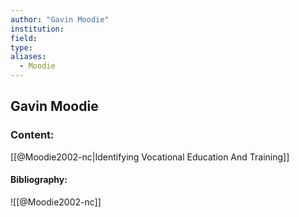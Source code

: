 ```yaml
---
author: "Gavin Moodie"
institution:
field:
type:
aliases:
  - Moodie
---
```


## Gavin Moodie

### Content:
[[@Moodie2002-nc|Identifying Vocational Education And Training]]

#### Bibliography:

![[@Moodie2002-nc]]